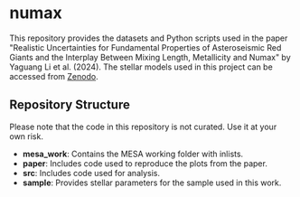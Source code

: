 # numax

This repository provides the datasets and Python scripts used in the paper "Realistic Uncertainties for Fundamental Properties of Asteroseismic Red Giants and the Interplay Between Mixing Length, Metallicity and Numax" by Yaguang Li et al. (2024). The stellar models used in this project can be accessed from [Zenodo](https://doi.org/10.5281/zenodo.12815718).

## Repository Structure
Please note that the code in this repository is not curated. Use it at your own risk.
- **mesa_work**: Contains the MESA working folder with inlists.
- **paper**: Includes code used to reproduce the plots from the paper.
- **src**: Includes code used for analysis.
- **sample**: Provides stellar parameters for the sample used in this work.
